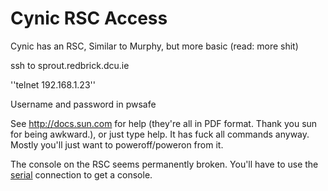 # Cynic RSC Access

Cynic has an RSC, Similar to Murphy, but more basic (read: more shit)

ssh to sprout.redbrick.dcu.ie

''telnet 192.168.1.23''

Username and password in pwsafe

See http://docs.sun.com for help (they're all in PDF format. Thank you sun for being awkward.), or just type help. It has fuck all commands anyway. Mostly you'll just want to poweroff/poweron from it.

The console on the RSC seems permanently broken. You'll have to use the [serial](sprout-serial) connection to get a console.
